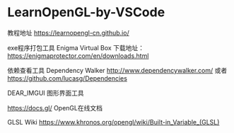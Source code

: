 # LearnOpenGL-by-VSCode
教程地址 https://learnopengl-cn.github.io/

exe程序打包工具 Enigma Virtual Box     下载地址：https://enigmaprotector.com/en/downloads.html

依赖查看工具   Dependency Walker  http://www.dependencywalker.com/  或者  https://github.com/lucasg/Dependencies

DEAR_IMGUI  图形界面工具

https://docs.gl/   OpenGL在线文档


GLSL Wiki https://www.khronos.org/opengl/wiki/Built-in_Variable_(GLSL)